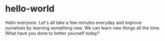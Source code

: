 # hello-world

Hello everyone. Let's all take a few minutes everyday and improve ourselves by learning something new. We can learn new things all the time.
What have you done to better yourself today?
